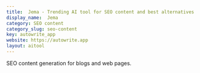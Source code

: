 ```yaml
---
title:  Jema - Trending AI tool for SEO content and best alternatives
display_name:  Jema
category: SEO content
category_slug: seo-content
key: autowrite_app
website: https://autowrite.app
layout: aitool
---
```


SEO content generation for blogs and web pages.
